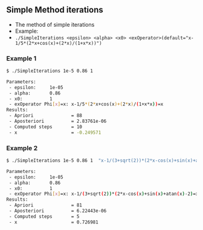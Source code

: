 ## Simple Method iterations

- The method of simple iterations
- Example:
- `./SimpleIterations <epsilon> <alpha> <x0> <exOperator>(default="x-1/5*(2*x+cos(x)+(2*x)/(1+x*x))")`

### Example 1
```bash
$ ./SimpleIterations 1e-5 0.86 1            
```
```bash 
Parameters:
 - epsilon:     1e-05
 - alpha:       0.86
 - x0:          1
 - exOperator Phi[x]=x: x-1/5*(2*x+cos(x)+(2*x)/(1+x*x))=x
Results:
 - Apriori              = 88
 - Aposteriori          = 2.83761e-06
 - Computed steps       = 10
 - x                    = -0.249571
```

### Example 2
```bash 
$ ./SimpleIterations 1e-5 0.86 1  "x-1/(3+sqrt(2))*(2*x-cos(x)+sin(x)+atan(x)-2)"
```
```bash
Parameters:
 - epsilon:     1e-05
 - alpha:       0.86
 - x0:          1
 - exOperator Phi[x]=x: x-1/(3+sqrt(2))*(2*x-cos(x)+sin(x)+atan(x)-2)=x
Results:
 - Apriori              = 81
 - Aposteriori          = 6.22443e-06
 - Computed steps       = 5
 - x                    = 0.726981
```
